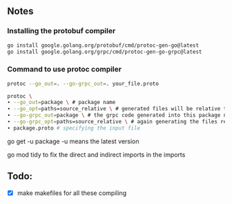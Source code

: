 ## Notes

### Installing the protobuf compiler

```bash
go install google.golang.org/protobuf/cmd/protoc-gen-go@latest
go install google.golang.org/grpc/cmd/protoc-gen-go-grpc@latest
```

### Command to use protoc compiler

```bash
protoc --go_out=. --go-grpc_out=. your_file.proto
```

```bash
protoc \
∙ --go_out=package \ # package name
∙ --go_opt=paths=source_relative \ # generated files will be relative to the input folder (opt means option)
∙ --go-grpc_out=package \ # the grpc code generated into this package name
∙ --go-grpc_opt=paths=source_relative \ # again generating the files relative to the input folder
∙ package.proto # specifying the input file
```

go get -u package
-u means the latest version

go mod tidy
to fix the direct and indirect imports in the imports

## Todo:

- [x] make makefiles for all these compiling
